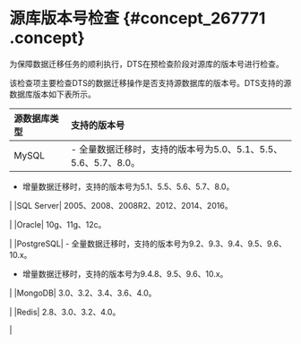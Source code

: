 # 源库版本号检查 {#concept_267771 .concept}

为保障数据迁移任务的顺利执行，DTS在预检查阶段对源库的版本号进行检查。

该检查项主要检查DTS的数据迁移操作是否支持源数据库的版本号。DTS支持的源数据库版本如下表所示。

|源数据库类型|支持的版本号|
|:-----|:-----|
|MySQL| -   全量数据迁移时，支持的版本号为5.0、5.1、5.5、5.6、5.7、8.0。
-   增量数据迁移时，支持的版本号为5.1、5.5、5.6、5.7、8.0。

 |
|SQL Server| 2005、2008、2008R2、2012、2014、2016。

 |
|Oracle| 10g、11g、12c。

 |
|PostgreSQL| -   全量数据迁移时，支持的版本号为9.2、9.3、9.4、9.5、9.6、10.x。
-   增量数据迁移时，支持的版本号为9.4.8、9.5、9.6、10.x。

 |
|MongoDB| 3.0、3.2、3.4、3.6、4.0。

 |
|Redis| 2.8、3.0、3.2、4.0。

 |

